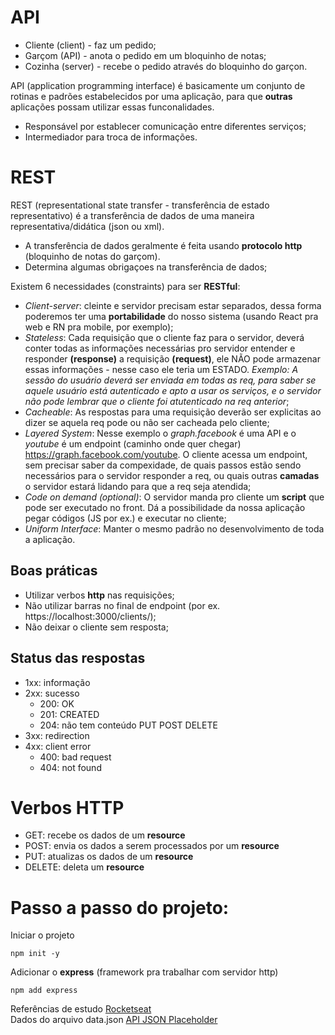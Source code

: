 # API

- Cliente (client) - faz um pedido;
- Garçom (API) - anota o pedido em um bloquinho de notas;
- Cozinha (server) - recebe o pedido através do bloquinho do garçon.

API (application programming interface) é basicamente um conjunto de rotinas e padrões estabelecidos por uma aplicação, para que **outras** aplicações possam utilizar essas funconalidades.

- Responsável por establecer comunicação entre diferentes serviços;
- Intermediador para troca de informações.

# REST

REST (representational state transfer - transferência de estado representativo) é a transferência de dados de uma maneira representativa/didática (json ou xml).

- A transferência de dados geralmente é feita usando **protocolo http** (bloquinho de notas do garçom).
- Determina algumas obrigaçoes na transferência de dados;

Existem 6 necessidades (constraints) para ser **RESTful**:
- _Client-server_: cleinte e servidor precisam estar separados, dessa forma poderemos ter uma **portabilidade** do nosso sistema (usando React pra web e RN pra mobile, por exemplo);
- _Stateless_: Cada requisição que o cliente faz para o servidor, deverá conter todas as informações necessárias pro servidor entender e responder **(response)** a requisição **(request)**, ele NÃO pode armazenar essas informações - nesse caso ele teria um ESTADO. _Exemplo: A sessão do usuário deverá ser enviada em todas as req, para saber se aquele usuário está autenticado e apto a usar os serviços, e o servidor não pode lembrar que o cliente foi atutenticado na req anterior_;
- _Cacheable_: As respostas para uma requisição deverão ser explicitas ao dizer se aquela req pode ou não ser cacheada pelo cliente;
- _Layered System_: Nesse exemplo o _graph.facebook_ é uma API e o _youtube_ é um endpoint (caminho onde quer chegar) https://graph.facebook.com/youtube. O cliente acessa um endpoint, sem precisar saber da compexidade, de quais passos estão sendo necessários para o servidor responder a req, ou quais outras **camadas** o servidor estará lidando para que a req seja atendida; 
- _Code on demand (optional)_: O servidor manda pro cliente um **script** que pode ser executado no front. Dá a possibilidade da nossa aplicação pegar códigos (JS por ex.) e executar no cliente;
- _Uniform Interface_: Manter o mesmo padrão no desenvolvimento de toda a aplicação.

## Boas práticas
- Utilizar verbos **http** nas requisições;
- Não utilizar barras no final de endpoint (por ex. https://localhost:3000/clients/);
- Não deixar o cliente sem resposta;

## Status das respostas
- 1xx: informação
- 2xx: sucesso
    - 200: OK
    - 201: CREATED
    - 204: não tem conteúdo PUT POST DELETE
- 3xx: redirection
- 4xx: client error
    - 400: bad request
    - 404: not found

# Verbos HTTP
- GET: recebe os dados de um **resource**
- POST: envia os dados a serem processados por um **resource**
- PUT: atualizas os dados de um **resource**
- DELETE: deleta um **resource**

# Passo a passo do projeto:
Iniciar o projeto
```
npm init -y
```
Adicionar o **express** (framework pra trabalhar com servidor http)
```
npm add express 
```


Referências de estudo [Rocketseat](https://www.youtube.com/watch?v=ghTrp1x_1As)
\
Dados do arquivo data.json [API JSON Placeholder](https://jsonplaceholder.typicode.com)